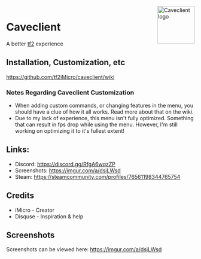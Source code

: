 
<img align="right" alt="Caveclient logo" width="100" src="https://i.imgur.com/76xMlbFl.png">

# Caveclient
A better [tf2](https://store.steampowered.com/app/440/Team_Fortress_2/) experience

## Installation, Customization, etc
https://github.com/tf2iMicro/caveclient/wiki

### Notes Regarding Caveclient Customization
- When adding custom commands, or changing features in the menu, you should have a clue of how it all works. Read more about that on the wiki.
- Due to my lack of experience, this menu isn't fully optimized. Something that can result in fps drop while using the menu. However, I'm still working on optimizing it to it's fullest extent!

## Links:
* Discord: https://discord.gg/RfgA6wqzZP
* Screenshots: https://imgur.com/a/dsjLWsd
* Steam: https://steamcommunity.com/profiles/76561198344765754

## Credits
* iMicro - Creator
* Disquse - Inspiration & help

## Screenshots
Screenshots can be viewed here: 
https://imgur.com/a/dsjLWsd
